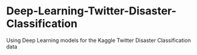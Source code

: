 # Deep-Learning-Twitter-Disaster-Classification
Using Deep Learning models for the Kaggle Twitter Disaster Classification data
